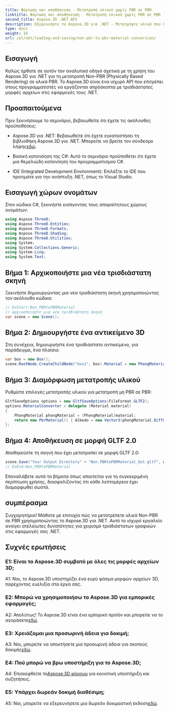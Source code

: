 ```yaml
---
title: Φόρτωση και αποθήκευση - Μετατροπή υλικού χωρίς PBR σε PBR
linktitle: Φόρτωση και αποθήκευση - Μετατροπή υλικού χωρίς PBR σε PBR
second_title: Aspose.3D .NET API
description: Εξερευνήστε το Aspose.3D για .NET - Μετατρέψτε υλικά που δεν είναι PBR σε PBR χωρίς κόπο. Ολοκληρωμένο σεμινάριο και ισχυρό API.
type: docs
weight: 16
url: /el/net/loading-and-saving/non-pbr-to-pbr-material-conversion/
---
```

## Εισαγωγή

Καλώς ήρθατε σε αυτόν τον αναλυτικό οδηγό σχετικά με τη χρήση του Aspose.3D για .NET για τη μετατροπή Non-PBR (Physically Based Rendering) σε υλικά PBR. Το Aspose.3D είναι ένα ισχυρό API που επιτρέπει στους προγραμματιστές να εργάζονται απρόσκοπτα με τρισδιάστατες μορφές αρχείων στις εφαρμογές τους .NET.

## Προαπαιτούμενα

Πριν ξεκινήσουμε το σεμινάριο, βεβαιωθείτε ότι έχετε τις ακόλουθες προϋποθέσεις:

-  Aspose.3D για .NET: Βεβαιωθείτε ότι έχετε εγκαταστήσει τη βιβλιοθήκη Aspose.3D για .NET. Μπορείτε να βρείτε τον σύνδεσμο λήψης[εδώ](https://releases.aspose.com/3d/net/).

- Βασική κατανόηση της C#: Αυτό το σεμινάριο προϋποθέτει ότι έχετε μια θεμελιώδη κατανόηση του προγραμματισμού C#.

- IDE (Integrated Development Environment): Επιλέξτε το IDE που προτιμάτε για την ανάπτυξη .NET, όπως το Visual Studio.

## Εισαγωγή χώρων ονομάτων

Στον κώδικα C#, ξεκινήστε εισάγοντας τους απαραίτητους χώρους ονομάτων:

```csharp
using Aspose.ThreeD;
using Aspose.ThreeD.Entities;
using Aspose.ThreeD.Formats;
using Aspose.ThreeD.Shading;
using Aspose.ThreeD.Utilities;
using System;
using System.Collections.Generic;
using System.Linq;
using System.Text;
```

## Βήμα 1: Αρχικοποιήστε μια νέα τρισδιάστατη σκηνή

Ξεκινήστε δημιουργώντας μια νέα τρισδιάστατη σκηνή χρησιμοποιώντας τον ακόλουθο κώδικα:

```csharp
// ExStart:Non_PBRtoPBRMaterial
// αρχικοποιήστε μια νέα τρισδιάστατη σκηνή
var scene = new Scene();
```

## Βήμα 2: Δημιουργήστε ένα αντικείμενο 3D

Στη συνέχεια, δημιουργήστε ένα τρισδιάστατο αντικείμενο, για παράδειγμα, ένα πλαίσιο:

```csharp
var box = new Box();
scene.RootNode.CreateChildNode("box1", box).Material = new PhongMaterial() { DiffuseColor = new Vector3(1, 0, 1) };
```

## Βήμα 3: Διαμόρφωση μετατροπής υλικού

Ρυθμίστε επιλογές μετατροπής υλικού για μετατροπή μη PBR σε PBR:

```csharp
GltfSaveOptions options = new GltfSaveOptions(FileFormat.GLTF2);
options.MaterialConverter = delegate (Material material)
{
    PhongMaterial phongMaterial = (PhongMaterial)material;
    return new PbrMaterial() { Albedo = new Vector3(phongMaterial.DiffuseColor.x, phongMaterial.DiffuseColor.y, phongMaterial.DiffuseColor.z) };
};
```

## Βήμα 4: Αποθήκευση σε μορφή GLTF 2.0

Αποθηκεύστε τη σκηνή που έχει μετατραπεί σε μορφή GLTF 2.0:

```csharp
scene.Save("Your Output Directory" + "Non_PBRtoPBRMaterial_Out.gltf", options);
// ExEnd:Non_PBRtoPBRMaterial
```

Επαναλάβετε αυτά τα βήματα όπως απαιτείται για τη συγκεκριμένη περίπτωση χρήσης, διασφαλίζοντας ότι κάθε λεπτομέρεια έχει διαμορφωθεί σωστά.

## συμπέρασμα

Συγχαρητήρια! Μάθατε με επιτυχία πώς να μετατρέπετε υλικά Non-PBR σε PBR χρησιμοποιώντας το Aspose.3D για .NET. Αυτό το ισχυρό εργαλείο ανοίγει ατελείωτες δυνατότητες για χειρισμό τρισδιάστατων γραφικών στις εφαρμογές σας .NET.

## Συχνές ερωτήσεις

### Ε1: Είναι το Aspose.3D συμβατό με όλες τις μορφές αρχείων 3D;

A1: Ναι, το Aspose.3D υποστηρίζει ένα ευρύ φάσμα μορφών αρχείων 3D, παρέχοντας ευελιξία στα έργα σας.

### Ε2: Μπορώ να χρησιμοποιήσω το Aspose.3D για εμπορικές εφαρμογές;

 Α2: Απολύτως! Το Aspose.3D είναι ένα εμπορικό προϊόν και μπορείτε να το αγοράσετε[εδώ](https://purchase.aspose.com/buy).

### Ε3: Χρειάζομαι μια προσωρινή άδεια για δοκιμή;

A3: Ναι, μπορείτε να αποκτήσετε μια προσωρινή άδεια για σκοπούς δοκιμής[εδώ](https://purchase.aspose.com/temporary-license/).

### Ε4: Πού μπορώ να βρω υποστήριξη για το Aspose.3D;

 A4: Επισκεφθείτε το[Aspose.3D φόρουμ](https://forum.aspose.com/c/3d/18) για κοινοτική υποστήριξη και συζητήσεις.

### Ε5: Υπάρχει δωρεάν δοκιμή διαθέσιμη;

 A5: Ναι, μπορείτε να εξερευνήσετε μια δωρεάν δοκιμαστική έκδοση[εδώ](https://releases.aspose.com/).